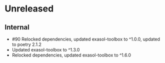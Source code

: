# Unreleased

## Internal

* #90 Relocked dependencies, updated exasol-toolbox to ^1.0.0, updated to poetry 2.1.2
* Updated exasol-toolbox to ^1.3.0
* Relocked dependencies, updated exasol-toolbox to ^1.6.0